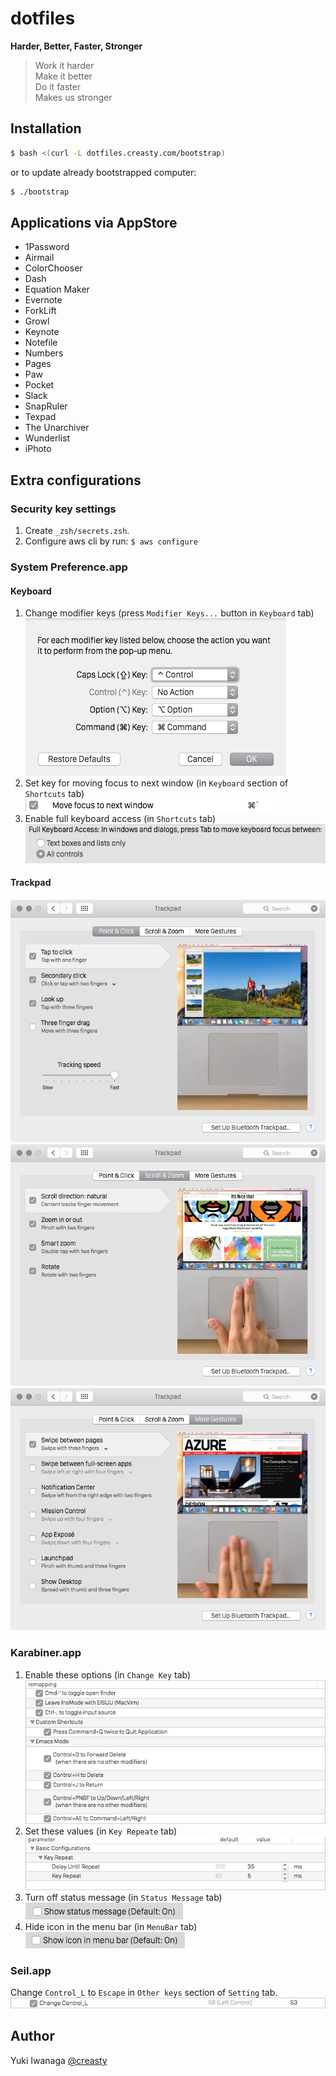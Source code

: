 dotfiles
========

**Harder, Better, Faster, Stronger**

> Work it harder  
> Make it better  
> Do it faster  
> Makes us stronger


Installation
------------

```sh
$ bash <(curl -L dotfiles.creasty.com/bootstrap)
```

or to update already bootstrapped computer:

```sh
$ ./bootstrap
```


Applications via AppStore
-------------------------

- 1Password
- Airmail
- ColorChooser
- Dash
- Equation Maker
- Evernote
- ForkLift
- Growl
- Keynote
- Notefile
- Numbers
- Pages
- Paw
- Pocket
- Slack
- SnapRuler
- Texpad
- The Unarchiver
- Wunderlist
- iPhoto


Extra configurations
--------------------

### Security key settings

1. Create `_zsh/secrets.zsh`.
2. Configure aws cli by run: `$ aws configure`

### System Preference.app

#### Keyboard

1. Change modifier keys (press `Modifier Keys...` button in `Keyboard` tab)  
  ![](./readme/syspref/keyboard/modifiers.png)
2. Set key for moving focus to next window (in `Keyboard` section of `Shortcuts` tab)  
  ![](./readme/syspref/keyboard/next_window.png)
3. Enable full keyboard access (in `Shortcuts` tab)  
  ![](./readme/syspref/keyboard/access.png)

#### Trackpad

![](./readme/syspref/trackpad/point_click.png)
![](./readme/syspref/trackpad/scroll_zoom.png)
![](./readme/syspref/trackpad/more_gestures.png)

### Karabiner.app

1. Enable these options (in `Change Key` tab)  
  ![](./readme/karabiner/change_key.png)
2. Set these values (in `Key Repeate` tab)  
  ![](./readme/karabiner/key_repeat.png)
3. Turn off status message (in `Status Message` tab)  
  ![](./readme/karabiner/status_message.png)
4. Hide icon in the menu bar (in `MenuBar` tab)  
  ![](./readme/karabiner/icon.png)

### Seil.app

Change `Control_L` to `Escape` in `Other keys` section of `Setting` tab.  
![](./readme/seil/control_l.png)


Author
------

Yuki Iwanaga [@creasty](https://github.com/creasty)
